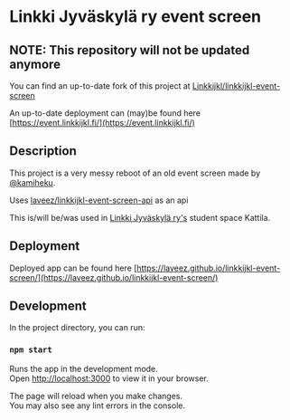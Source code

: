 # Linkki Jyväskylä ry event screen

## NOTE: This repository will not be updated anymore

You can find an up-to-date fork of this project at [Linkkijkl/linkkijkl-event-screen](https://github.com/Linkkijkl/linkkijkl-event-screen)

An up-to-date deployment can (may)be found here [https://event.linkkijkl.fi/](https://event.linkkijkl.fi/)

## Description

This project is a very messy reboot of an old event screen made by [@kamiheku](https://github.com/kamiheku). 

Uses [laveez/linkkijkl-event-screen-api](https://github.com/laveez/linkkijkl-event-screen-api) as an api

This is/will be/was used in [Linkki Jyväskylä ry's](https://linkkijkl.fi/) student space Kattila.


## Deployment

Deployed app can be found here [https://laveez.github.io/linkkijkl-event-screen/](https://laveez.github.io/linkkijkl-event-screen/)

## Development

In the project directory, you can run:

### `npm start`

Runs the app in the development mode.\
Open [http://localhost:3000](http://localhost:3000) to view it in your browser.

The page will reload when you make changes.\
You may also see any lint errors in the console.

